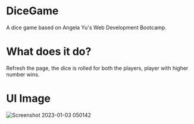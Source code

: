 # DiceGame
A dice game based on Angela Yu's Web Development Bootcamp.
# What does it do?
Refresh the page, the dice is rolled for both the players, player with higher number wins.
# UI Image
![Screenshot 2023-01-03 050142](https://user-images.githubusercontent.com/79386635/210284910-3202808c-f107-458d-b9f2-c9f1edb114f6.jpg)
